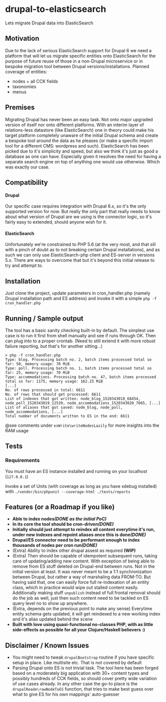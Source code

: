 # drupal-to-elasticsearch
Lets migrate Drupal data into ElasticSearch


## Motivation

Due to the lack of serious ElasticSearch support for Drupal 6 we need a platform that will let us migrate specific 
entities onto ElasticSearch for the purpose of future reuse of those in a non-Drupal microservice or in bespoke migration tool
between Drupal versions/installations. 
Planned coverage of entities:
- nodes + all CCK fields
- taxonomies
- menus


## Premises

Migrating Drupal has never been an easy task. Not onto major upgraded version of itself nor onto different platforms.
With an interim layer of relations-less datastore (like ElasticSearch) one in theory could make his target platform completely
unaware of the initial Drupal schema and create a bespoke tool around the data as he pleases (or make a specific import tool for
a different CMS: wordpress and such).
ElasticSearch has been picked due to it's simplicity and speed, but also we think it's just as good a database as one 
can have. Especially given it resolves the need for having a separate search engine on top of anything one would use otherwise.
Which was exactly our case.


## Compatibility


#### Drupal
Our specific case requires integration with Drupal 6.x, so it's the only supported version for now. But really the only
part that really needs to know about what version of Drupal are we using is the connector logic, so it's fairly easy
to extended, should anyone wish for it.
 
 
#### ElasticSearch
Unfortunately we're constrained to PHP 5.6 (at the very most, and that sill with a pinch of doubt as to not breaking certain Drupal installations),
and as such we can only use ElasticSearch-php client and ES-server in versions 5.x. There are ways to overcome that but it's beyond this initial
release to try and attempt to.


## Installation

Just clone the project, update parameters in cron_handler.php (namely Drupal installation path and ES address) and invoke it with a simple `php -f cron_handler.php`

 
## Running / Sample output  

The tool has a basic sanity checking built-in by default. The simplest use case is to run it first from shell manually and see
if runs through OK. Then can plug into to a proper crontab. (Need to still extend it with more robust failure reporting, but that's for another sitting...)
````
> php -f cron_handler.php
Type: blog. Processing batch no. 2, batch items processed total so far: 50, memory usage: 70 MiB            
Type: poll. Processing batch no. 1, batch items processed total so far: 25, memory usage: 70 MiB            
Type: accommodations. Processing batch no. 47, batch items processed total so far: 1175, memory usage: 162.25 MiB            
[...]            
No. of rows processed in total: 6611
No. of rows that should get processed: 6611
List of indexes that got written: node_blog_1520343018_68454, node_poll_1520343019_12539, node_accommodations_1520343020_7665, [...]
List of aliases that got saved: node_blog, node_poll, node_accommodations, [...]
Total number of documents written to ES in the end: 6611

````

@see comments under `esWrite\writeNodesLazily` for more insights into the RAM usage

## Tests

### Requirements

You must have an ES instance installed and running on your localhost (`127.0.0.1`)

Invoke a set of Units (with coverage as long as you have xdebug installed) with
`./vendor/bin/phpunit --coverage-html ./tests/reports`



## Features (or a Roadmap if you like)

* __Able to index nodes__**_(DONE as the initial PoC)_**
* __In its core the tool should be cron-driven__**_(DONE)_**
* __Initially should just attempt to reindex all content everytime it's run, under new indexes and repoint aliases once this is done__**_(DONE)_**
* __Drupal/ES connector need to be performant enough to index thousands of nodes per cron run__**_(DONE)_**
* (Extra) Ability to index other drupal assest as required __(WIP)__
* (Extra) Then should be capable of idempotent subsequent runs, taking care of updating/adding new content. With exception of being able 
 to remove from ES stuff deleted on Drupal-end between runs. Not in the initial version at least. It was never
 meant to be a 1:1 synchronization between Drupal, but rather a way of marshaling data FROM-TO. But having said that, one can easily force
 full re-indexation of an entity class, which in practice would wipe out stalled content easily. Additionally making stuff `unpublish` instead
 of full frontal removal should do the job as well, just then such content need to be tackled on ES query level no to show up anywhere.
* (Extra, depends on the previous point to make any sense) Everytime entity schema gets updated, it will get reindexed to a new working index and it's alias updated behind the scene
* **Built with love using quasi-functional no-classes PHP, with as little side-effects as possible for all your Clojure/Haskell believers :)**

## Disclaimer / Known Issues

* You might need to tweak `drupalBootstrap` routine if you have specific setup in place. Like multisite etc. That is not covered by default 
* Parsing Drupal onto ES is not trivial task. The tool here has been forged based on a moderately big application with 30+ content types
and possibly hundreds of CCK fields, so should cover pretty wide variation of use cases already. In any other case the go-to place
is the `drupalReade\rawNodeToES` function, that tries to make best guess over what to give ES for his own mappings' auto-guesser

